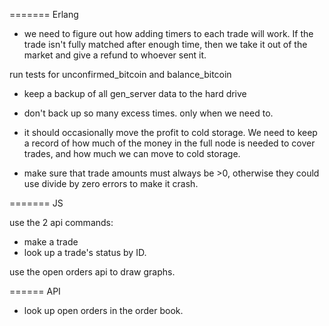 ======= Erlang

* we need to figure out how adding timers to each trade will work. If the trade isn't fully matched after enough time, then we take it out of the market and give a refund to whoever sent it.

run tests for unconfirmed_bitcoin and balance_bitcoin

* keep a backup of all gen_server data to the hard drive
- don't back up so many excess times. only when we need to.

* it should occasionally move the profit to cold storage. We need to keep a record of how much of the money in the full node is needed to cover trades, and how much we can move to cold storage.

* make sure that trade amounts must always be >0, otherwise they could use divide by zero errors to make it crash.

======= JS

use the 2 api commands:
* make a trade
* look up a trade's status by ID.

use the open orders api to draw graphs.

====== API

* look up open orders in the order book.